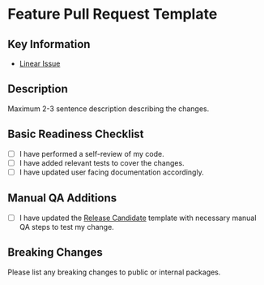 # Feature Pull Request Template

## Key Information

- [Linear Issue]()

## Description

Maximum 2-3 sentence description describing the changes.

## Basic Readiness Checklist

- [ ] I have performed a self-review of my code.
- [ ] I have added relevant tests to cover the changes.
- [ ] I have updated user facing documentation accordingly.

## Manual QA Additions

- [ ] I have updated the [Release Candidate](/.github/PULL_REQUEST_TEMPLATE/rc.md) template
with necessary manual QA steps to test my change.

## Breaking Changes

Please list any breaking changes to public or internal packages.
